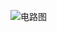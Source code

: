 ![电路图](https://github.com/Dianne722/MAX30102-STM32-ESP8266-APP-OLED/assets/136957423/799fbaba-12c8-495c-978b-3561bd351b79)
